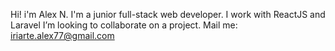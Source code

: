 Hi! i'm Alex N. 
I'm a junior full-stack web developer.
I work with ReactJS and Laravel
I’m looking to collaborate on a project.
Mail me: iriarte.alex77@gmail.com


